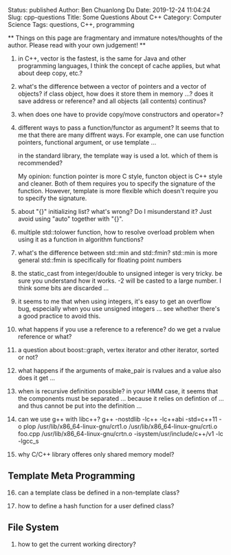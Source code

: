 Status: published
Author: Ben Chuanlong Du
Date: 2019-12-24 11:04:24
Slug: cpp-questions
Title: Some Questions About C++
Category: Computer Science
Tags: questions, C++, programming

**
Things on this page are fragmentary and immature notes/thoughts of the author. 
Please read with your own judgement!
**
 
1. in C++, vector is the fastest, is the same for Java and other programming languages, 
    I think the concept of cache applies, but what about deep copy, etc.?

2. what's the difference between a vector of pointers and a vector of objects?
    if class object, how does it store them in memory ...? 
    does it save address or reference? and all objects (all contents) continus? 

1. when does one have to provide copy/move constructors and operator=?

3. different ways to pass a function/functor as argument? 
    It seems that to me that there are many diffrent ways. 
    For example, one can use function pointers,
    functional argument, or use template ...

    in the standard library, the template way is used a lot.
    which of them is recommended? 

    My opinion:
    function pointer is more C style,
    functon object is C++ style and cleaner. 
    Both of them requires you to specify the signature of the function.
    However, template is more flexible which doesn't require you to specify the signature. 

5. about "{}" initializing list? what's wrong? Do I misunderstand it?
    Just avoid using "auto" together with "{}".

6. multiple std::tolower function, how to resolve overload problem when using it as a function in algorithm functions?

7. what's the difference between std::min and std::fmin? 
    std::min is more general
    std::fmin is specifically for floating point numbers

8. the static_cast from integer/double to unsigned integer is very tricky. 
    be sure you understand how it works. -2 will be casted to a large number. 
    I think some bits are discarded ...

9. it seems to me that when using integers, 
    it's easy to get an overflow bug, especially when you use unsigned integers ...
    see whether there's a good practice to avoid this.

10. what happens if you use a reference to a reference? do we get a rvalue reference or what?

11. a question about boost::graph, vertex iterator and other iterator, sorted or not?

12. what happens if the arguments of make_pair is rvalues and a value 
    also does it get ...

13. when is recursive definition possible? in your HMM case, it seems that the components must be separated ...
    because it relies on defintion of ... and thus cannot be put into the definition ...

14. can we use g++ with libc++?
    g++ -nostdlib -lc++ -lc++abi -std=c++11 -o plop /usr/lib/x86_64-linux-gnu/crt1.o /usr/lib/x86_64-linux-gnu/crti.o foo.cpp /usr/lib/x86_64-linux-gnu/crtn.o -isystem/usr/include/c++/v1 -lc -lgcc_s

15. why C/C++ library offeres only shared memory model?

## Template Meta Programming

16. can a template class be defined in a non-template class?

1. how to define a hash function for a user defined class?

## File System

1. how to get the current working directory?
